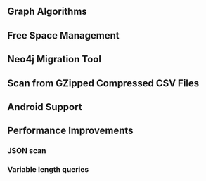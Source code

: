 
## Graph Algorithms

## Free Space Management

## Neo4j Migration Tool


## Scan from GZipped Compressed CSV Files


## Android Support


## Performance Improvements
### JSON scan

### Variable length queries

